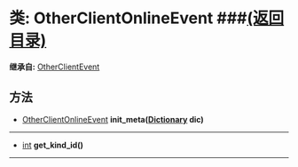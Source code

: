 # 类: OtherClientOnlineEvent ###[(返回目录)](README.md)  
  
**继承自:** [OtherClientEvent](OtherClientEvent.md)  
  
## 方法 
  
- [OtherClientOnlineEvent](OtherClientOnlineEvent.md) **init_meta([Dictionary](https://docs.godotengine.org/en/latest/classes/class_dictionary.html) dic)**  
  
---  
  
- [int](https://docs.godotengine.org/en/latest/classes/class_int.html) **get_kind_id()**  
  
---  
  

